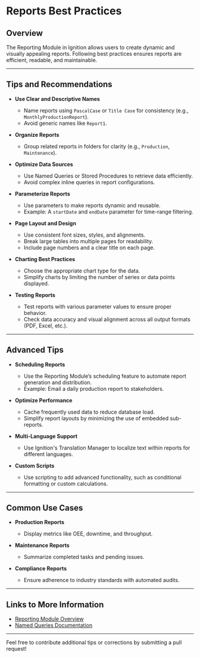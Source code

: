 # Reports Best Practices

## Overview
The Reporting Module in Ignition allows users to create dynamic and visually appealing reports. Following best practices ensures reports are efficient, readable, and maintainable.

---

## Tips and Recommendations

- **Use Clear and Descriptive Names**
  - Name reports using `PascalCase` or `Title Case` for consistency (e.g., `MonthlyProductionReport`).
  - Avoid generic names like `Report1`.

- **Organize Reports**
  - Group related reports in folders for clarity (e.g., `Production`, `Maintenance`).

- **Optimize Data Sources**
  - Use Named Queries or Stored Procedures to retrieve data efficiently.
  - Avoid complex inline queries in report configurations.

- **Parameterize Reports**
  - Use parameters to make reports dynamic and reusable.
  - Example: A `startDate` and `endDate` parameter for time-range filtering.

- **Page Layout and Design**
  - Use consistent font sizes, styles, and alignments.
  - Break large tables into multiple pages for readability.
  - Include page numbers and a clear title on each page.

- **Charting Best Practices**
  - Choose the appropriate chart type for the data.
  - Simplify charts by limiting the number of series or data points displayed.

- **Testing Reports**
  - Test reports with various parameter values to ensure proper behavior.
  - Check data accuracy and visual alignment across all output formats (PDF, Excel, etc.).

---

## Advanced Tips

- **Scheduling Reports**
  - Use the Reporting Module’s scheduling feature to automate report generation and distribution.
  - Example: Email a daily production report to stakeholders.

- **Optimize Performance**
  - Cache frequently used data to reduce database load.
  - Simplify report layouts by minimizing the use of embedded sub-reports.

- **Multi-Language Support**
  - Use Ignition's Translation Manager to localize text within reports for different languages.

- **Custom Scripts**
  - Use scripting to add advanced functionality, such as conditional formatting or custom calculations.

---

## Common Use Cases

- **Production Reports**
  - Display metrics like OEE, downtime, and throughput.

- **Maintenance Reports**
  - Summarize completed tasks and pending issues.

- **Compliance Reports**
  - Ensure adherence to industry standards with automated audits.

---

## Links to More Information
- [Reporting Module Overview](https://docs.inductiveautomation.com/display/DOC81/Reporting+Module)
- [Named Queries Documentation](https://docs.inductiveautomation.com/display/DOC81/Named+Queries)

---

Feel free to contribute additional tips or corrections by submitting a pull request!
